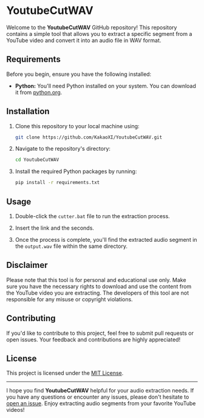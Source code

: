 # YoutubeCutWAV

Welcome to the **YoutubeCutWAV** GitHub repository! This repository contains a simple tool that allows you to extract a specific segment from a YouTube video and convert it into an audio file in WAV format.

## Requirements

Before you begin, ensure you have the following installed:

- **Python:** You'll need Python installed on your system. You can download it from [python.org](https://www.python.org/downloads/).

## Installation

1. Clone this repository to your local machine using:

   ```bash
   git clone https://github.com/KakaoXI/YoutubeCutWAV.git
   ```


2. Navigate to the repository's directory:

   ```bash
   cd YoutubeCutWAV
   ```

3. Install the required Python packages by running:

   ```bash
   pip install -r requirements.txt
   ```

## Usage

1. Double-click the `cutter.bat` file to run the extraction process.

2. Insert the link and the seconds.

3. Once the process is complete, you'll find the extracted audio segment in the `output.wav` file within the same directory.

## Disclaimer

Please note that this tool is for personal and educational use only. Make sure you have the necessary rights to download and use the content from the YouTube video you are extracting. The developers of this tool are not responsible for any misuse or copyright violations.

## Contributing

If you'd like to contribute to this project, feel free to submit pull requests or open issues. Your feedback and contributions are highly appreciated!

## License

This project is licensed under the [MIT License](LICENSE).

---

I hope you find **YoutubeCutWAV** helpful for your audio extraction needs. If you have any questions or encounter any issues, please don't hesitate to [open an issue](https://github.com/KakaoXI/YoutubeCutWAV/issues). Enjoy extracting audio segments from your favorite YouTube videos!
